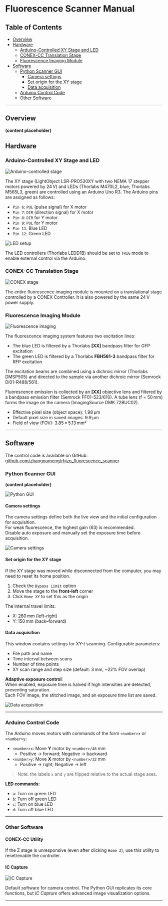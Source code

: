 # Fluorescence Scanner Manual

## Table of Contents
- [Overview](#overview)
- [Hardware](#hardware)
  - [Arduino-Controlled XY Stage and LED](#arduino-controlled-xy-stage-and-led)
  - [CONEX-CC Translation Stage](#conex-cc-translation-stage)
  - [Fluorescence Imaging Module](#fluorescence-imaging-module)
- [Software](#software)
  - [Python Scanner GUI](#python-scanner-gui)
    - [Camera settings](#camera-settings)
    - [Set origin for the XY stage](#set-origin-for-the-xy-stage)
    - [Data acquisition](#data-acquisition)
  - [Arduino Control Code](#arduino-control-code)
  - [Other Software](#other-software)

---

## Overview

**(content placeholder)**

## Hardware

### Arduino-Controlled XY Stage and LED

![Arduino-controlled stage](figures/fig_arduino.png)

The XY stage (LightObject LSR-PRO530XY with two NEMA 17 stepper motors powered by 24 V) and LEDs (Thorlabs M470L2, blue; Thorlabs M565L3, green) are controlled using an Arduino Uno R3. The Arduino pins are assigned as follows:

- `Pin 6`: `PUL` (pulse signal) for X motor  
- `Pin 7`: `DIR` (direction signal) for X motor  
- `Pin 8`: `DIR` for Y motor  
- `Pin 9`: `PUL` for Y motor  
- `Pin 11`: Blue LED  
- `Pin 12`: Green LED  

![LED setup](figures/fig_LED.jpg)

The LED controllers (Thorlabs LEDD1B) should be set to `TRIG` mode to enable external control via the Arduino.

### CONEX-CC Translation Stage

![CONEX stage](figures/fig_conex.jpg)

The entire fluorescence imaging module is mounted on a translational stage controlled by a CONEX Controller. It is also powered by the same 24 V power supply.

### Fluorescence Imaging Module

![Fluorescence imaging](figures/fig_spec.png)

The fluorescence imaging system features two excitation lines:  
- The blue LED is filtered by a Thorlabs **[XX]** bandpass filter for GFP excitation  
- The green LED is filtered by a Thorlabs **FBH561-3** bandpass filter for RFP excitation  

The excitation beams are combined using a dichroic mirror (Thorlabs DMSP505) and directed to the sample via another dichroic mirror (Semrock Di01-R488/561).

Fluorescence emission is collected by an **[XX]** objective lens and filtered by a bandpass emission filter (Semrock FF01-523/610). A tube lens (f = 50 mm) forms the image on the camera (ImagingSource DMK 72BUC02).  
- Effective pixel size (object space): 1.98 µm  
- Default pixel size in saved images: 9.9 µm  
- Field of view (FOV): 3.85 × 5.13 mm²

---

## Software

The control code is available on GitHub:  
[github.com/zhangoumeng/rhizo_fluorescence_scanner](https://github.com/zhangoumeng/rhizo_fluorescence_scanner)

### Python Scanner GUI

**(content placeholder)**

![Python GUI](figures/fig_gui.jpg)

#### Camera settings

The camera settings define both the live view and the initial configuration for acquisition.  
For weak fluorescence, the highest gain (63) is recommended.  
Disable auto exposure and manually set the exposure time before acquisition.

![Camera settings](figures/fig_cam_setting.jpg)

#### Set origin for the XY stage

If the XY stage was moved while disconnected from the computer, you may need to reset its home position.

1. Check the `Bypass Limit` option  
2. Move the stage to the **front-left** corner  
3. Click `Home XY` to set this as the origin  

The internal travel limits:  
- X: 280 mm (left–right)  
- Y: 150 mm (back–forward)

#### Data acquisition

This window contains settings for XY-*t* scanning. Configurable parameters:
- File path and name  
- Time interval between scans  
- Number of time points  
- XY scan range and step size (default: 3 mm, ~22% FOV overlap)

**Adaptive exposure control**:  
When enabled, exposure time is halved if high intensities are detected, preventing saturation.  
Each FOV image, the stitched image, and an exposure time list are saved.

![Data acquisition](figures/fig_acquisition.jpg)

---

### Arduino Control Code

The Arduino moves motors with commands of the form `<number>x` or `<number>y`:

- `<number>x`: Move **Y** motor by `<number>/48` mm  
  - Positive → forward; Negative → backward  
- `<number>y`: Move **X** motor by `<number>/32` mm  
  - Positive → right; Negative → left  

> Note: the labels `x` and `y` are flipped relative to the actual stage axes.

**LED commands:**

- `a`: Turn on green LED  
- `b`: Turn off green LED  
- `c`: Turn on blue LED  
- `d`: Turn off blue LED  

---

### Other Software

#### CONEX-CC Utility

If the Z stage is unresponsive (even after clicking `Home Z`), use this utility to reset/enable the controller.

#### IC Capture

![IC Capture](figures/fig_capture.png)

Default software for camera control. The Python GUI replicates its core functions, but *IC Capture* offers advanced image visualization options.

---

